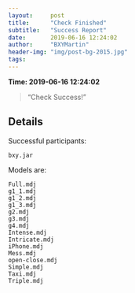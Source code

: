 ```yaml
---
layout:     post
title:      "Check Finished"
subtitle:   "Success Report"
date:       2019-06-16 12:24:02
author:     "BXYMartin"
header-img: "img/post-bg-2015.jpg"
tags:
---
```


**Time: 2019-06-16 12:24:02**

> “Check Success!”


## Details

Successful participants:

```
bxy.jar
```

Models are:

```
Full.mdj
g1_1.mdj
g1_2.mdj
g1_3.mdj
g2.mdj
g3.mdj
g4.mdj
Intense.mdj
Intricate.mdj
iPhone.mdj
Mess.mdj
open-close.mdj
Simple.mdj
Taxi.mdj
Triple.mdj
```

